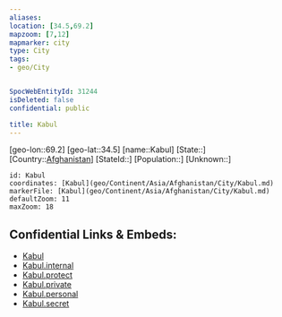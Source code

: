 ```yaml
---
aliases: 
location: [34.5,69.2]
mapzoom: [7,12] 
mapmarker: city 
type: City
tags:
- geo/City


SpocWebEntityId: 31244
isDeleted: false
confidential: public

title: Kabul
---
```

[geo-lon::69.2]
[geo-lat::34.5]
[name::Kabul]
[State::]
[Country::[Afghanistan](geo/Continent/Asia/Afghanistan.md)]
[StateId::]
[Population::]
[Unknown::]


```leaflet
id: Kabul
coordinates: [Kabul](geo/Continent/Asia/Afghanistan/City/Kabul.md)
markerFile: [Kabul](geo/Continent/Asia/Afghanistan/City/Kabul.md)
defaultZoom: 11 
maxZoom: 18
```


## Confidential Links & Embeds: 
- [Kabul](../../../../../../_public/geo/Continent/Asia/Afghanistan/City/Kabul.md) 
- [Kabul.internal](../../../../../../_internal/geo/Continent/Asia/Afghanistan/City/Kabul.internal.md) 
- [Kabul.protect](../../../../../../_protect/geo/Continent/Asia/Afghanistan/City/Kabul.protect.md) 
- [Kabul.private](../../../../../../_private/geo/Continent/Asia/Afghanistan/City/Kabul.private.md) 
- [Kabul.personal](../../../../../../_personal/geo/Continent/Asia/Afghanistan/City/Kabul.personal.md) 
- [Kabul.secret](../../../../../../_secret/geo/Continent/Asia/Afghanistan/City/Kabul.secret.md) 
